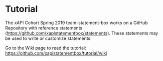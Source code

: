 # Tutorial

The xAPI Cohort Spring 2019 team-statement-box works on a GitHub Repository with reference statements (https://github.com/xapistatementbox/statements). These statements may be used to write or customize statements.

Go to the Wiki page to read the tutorial: https://github.com/xapistatementbox/tutorial/wiki

